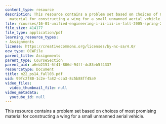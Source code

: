 ```yaml
---
content_type: resource
description: This resource contains a problem set based on choices of most promising
  material for constructing a wing for a small unmanned aerial vehicle.
file: /courses/16-01-unified-engineering-i-ii-iii-iv-fall-2005-spring-2006/99fc2f801c2efa82cca38c5b88ff45a9_m22_ps14_fall03.pdf
file_size: 414177
file_type: application/pdf
learning_resource_types:
- Assignments
license: https://creativecommons.org/licenses/by-nc-sa/4.0/
ocw_type: OCWFile
parent_title: Assignments
parent_type: CourseSection
parent_uid: a6eb2151-6f41-806d-94ff-dc83eb5f4337
resourcetype: Document
title: m22_ps14_fall03.pdf
uid: 99fc2f80-1c2e-fa82-cca3-8c5b88ff45a9
video_files:
  video_thumbnail_file: null
video_metadata:
  youtube_id: null
---
```

This resource contains a problem set based on choices of most promising material for constructing a wing for a small unmanned aerial vehicle.